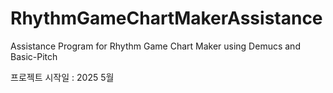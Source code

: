 # RhythmGameChartMakerAssistance
Assistance Program for Rhythm Game Chart Maker using Demucs and Basic-Pitch


프로젝트 시작일 : 2025 5월

